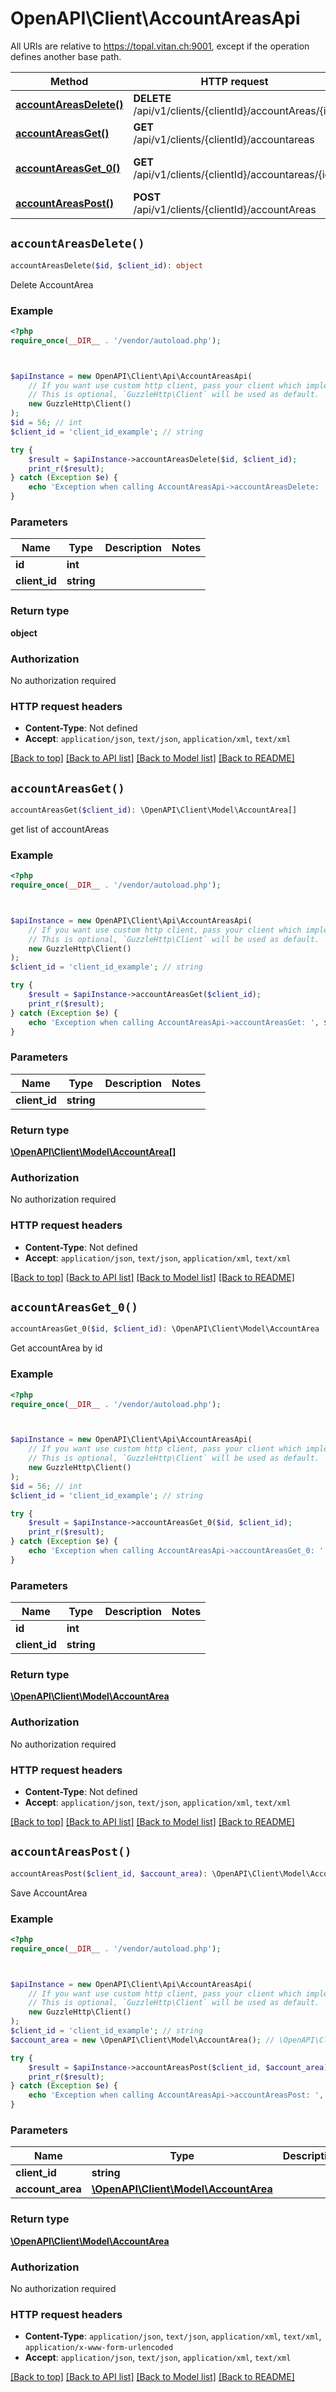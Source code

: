 # OpenAPI\Client\AccountAreasApi

All URIs are relative to https://topal.vitan.ch:9001, except if the operation defines another base path.

| Method | HTTP request | Description |
| ------------- | ------------- | ------------- |
| [**accountAreasDelete()**](AccountAreasApi.md#accountAreasDelete) | **DELETE** /api/v1/clients/{clientId}/accountAreas/{id} | Delete AccountArea |
| [**accountAreasGet()**](AccountAreasApi.md#accountAreasGet) | **GET** /api/v1/clients/{clientId}/accountareas | get list of accountAreas |
| [**accountAreasGet_0()**](AccountAreasApi.md#accountAreasGet_0) | **GET** /api/v1/clients/{clientId}/accountareas/{id} | Get accountArea by id |
| [**accountAreasPost()**](AccountAreasApi.md#accountAreasPost) | **POST** /api/v1/clients/{clientId}/accountAreas | Save AccountArea |


## `accountAreasDelete()`

```php
accountAreasDelete($id, $client_id): object
```

Delete AccountArea

### Example

```php
<?php
require_once(__DIR__ . '/vendor/autoload.php');



$apiInstance = new OpenAPI\Client\Api\AccountAreasApi(
    // If you want use custom http client, pass your client which implements `GuzzleHttp\ClientInterface`.
    // This is optional, `GuzzleHttp\Client` will be used as default.
    new GuzzleHttp\Client()
);
$id = 56; // int
$client_id = 'client_id_example'; // string

try {
    $result = $apiInstance->accountAreasDelete($id, $client_id);
    print_r($result);
} catch (Exception $e) {
    echo 'Exception when calling AccountAreasApi->accountAreasDelete: ', $e->getMessage(), PHP_EOL;
}
```

### Parameters

| Name | Type | Description  | Notes |
| ------------- | ------------- | ------------- | ------------- |
| **id** | **int**|  | |
| **client_id** | **string**|  | |

### Return type

**object**

### Authorization

No authorization required

### HTTP request headers

- **Content-Type**: Not defined
- **Accept**: `application/json`, `text/json`, `application/xml`, `text/xml`

[[Back to top]](#) [[Back to API list]](../../README.md#endpoints)
[[Back to Model list]](../../README.md#models)
[[Back to README]](../../README.md)

## `accountAreasGet()`

```php
accountAreasGet($client_id): \OpenAPI\Client\Model\AccountArea[]
```

get list of accountAreas

### Example

```php
<?php
require_once(__DIR__ . '/vendor/autoload.php');



$apiInstance = new OpenAPI\Client\Api\AccountAreasApi(
    // If you want use custom http client, pass your client which implements `GuzzleHttp\ClientInterface`.
    // This is optional, `GuzzleHttp\Client` will be used as default.
    new GuzzleHttp\Client()
);
$client_id = 'client_id_example'; // string

try {
    $result = $apiInstance->accountAreasGet($client_id);
    print_r($result);
} catch (Exception $e) {
    echo 'Exception when calling AccountAreasApi->accountAreasGet: ', $e->getMessage(), PHP_EOL;
}
```

### Parameters

| Name | Type | Description  | Notes |
| ------------- | ------------- | ------------- | ------------- |
| **client_id** | **string**|  | |

### Return type

[**\OpenAPI\Client\Model\AccountArea[]**](../Model/AccountArea.md)

### Authorization

No authorization required

### HTTP request headers

- **Content-Type**: Not defined
- **Accept**: `application/json`, `text/json`, `application/xml`, `text/xml`

[[Back to top]](#) [[Back to API list]](../../README.md#endpoints)
[[Back to Model list]](../../README.md#models)
[[Back to README]](../../README.md)

## `accountAreasGet_0()`

```php
accountAreasGet_0($id, $client_id): \OpenAPI\Client\Model\AccountArea
```

Get accountArea by id

### Example

```php
<?php
require_once(__DIR__ . '/vendor/autoload.php');



$apiInstance = new OpenAPI\Client\Api\AccountAreasApi(
    // If you want use custom http client, pass your client which implements `GuzzleHttp\ClientInterface`.
    // This is optional, `GuzzleHttp\Client` will be used as default.
    new GuzzleHttp\Client()
);
$id = 56; // int
$client_id = 'client_id_example'; // string

try {
    $result = $apiInstance->accountAreasGet_0($id, $client_id);
    print_r($result);
} catch (Exception $e) {
    echo 'Exception when calling AccountAreasApi->accountAreasGet_0: ', $e->getMessage(), PHP_EOL;
}
```

### Parameters

| Name | Type | Description  | Notes |
| ------------- | ------------- | ------------- | ------------- |
| **id** | **int**|  | |
| **client_id** | **string**|  | |

### Return type

[**\OpenAPI\Client\Model\AccountArea**](../Model/AccountArea.md)

### Authorization

No authorization required

### HTTP request headers

- **Content-Type**: Not defined
- **Accept**: `application/json`, `text/json`, `application/xml`, `text/xml`

[[Back to top]](#) [[Back to API list]](../../README.md#endpoints)
[[Back to Model list]](../../README.md#models)
[[Back to README]](../../README.md)

## `accountAreasPost()`

```php
accountAreasPost($client_id, $account_area): \OpenAPI\Client\Model\AccountArea
```

Save AccountArea

### Example

```php
<?php
require_once(__DIR__ . '/vendor/autoload.php');



$apiInstance = new OpenAPI\Client\Api\AccountAreasApi(
    // If you want use custom http client, pass your client which implements `GuzzleHttp\ClientInterface`.
    // This is optional, `GuzzleHttp\Client` will be used as default.
    new GuzzleHttp\Client()
);
$client_id = 'client_id_example'; // string
$account_area = new \OpenAPI\Client\Model\AccountArea(); // \OpenAPI\Client\Model\AccountArea

try {
    $result = $apiInstance->accountAreasPost($client_id, $account_area);
    print_r($result);
} catch (Exception $e) {
    echo 'Exception when calling AccountAreasApi->accountAreasPost: ', $e->getMessage(), PHP_EOL;
}
```

### Parameters

| Name | Type | Description  | Notes |
| ------------- | ------------- | ------------- | ------------- |
| **client_id** | **string**|  | |
| **account_area** | [**\OpenAPI\Client\Model\AccountArea**](../Model/AccountArea.md)|  | |

### Return type

[**\OpenAPI\Client\Model\AccountArea**](../Model/AccountArea.md)

### Authorization

No authorization required

### HTTP request headers

- **Content-Type**: `application/json`, `text/json`, `application/xml`, `text/xml`, `application/x-www-form-urlencoded`
- **Accept**: `application/json`, `text/json`, `application/xml`, `text/xml`

[[Back to top]](#) [[Back to API list]](../../README.md#endpoints)
[[Back to Model list]](../../README.md#models)
[[Back to README]](../../README.md)
